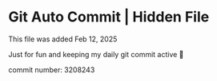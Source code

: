 # Git Auto Commit | Hidden File

This file was added Feb 12, 2025

Just for fun and keeping my daily git commit active 🤪

commit number: 3208243
